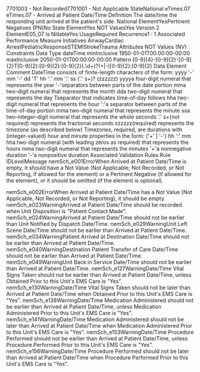 

7701003 - Not Recorded7701001 - Not Applicable
StateNational
eTimes.07
eTimes.07 - Arrived at Patient Date/Time
Definition
The date/time the responding unit arrived at the patient's side.
National ElementYesPertinent Negatives (PN)No
State ElementYes
NOT ValuesYes
Version 2 ElementE05_07
Is NillableYes
UsageRequired
Recurrence1 : 1
Associated Performance Measure Initiatives
AirwayCardiac ArrestPediatricResponseSTEMIStrokeTrauma
Attributes
NOT Values (NV)
Constraints
Data Type
dateTime
minInclusive
1950-01-01T00:00:00-00:00
maxInclusive
2050-01-01T00:00:00-00:00
Pattern
[0-9]{4}-[0-9]{2}-[0-9]{2}T[0-9]{2}:[0-9]{2}:[0-9]{2}(\.\d+)?(\+|-)[0-9]{2}:[0-9]{2}
Data Element Comment
DateTime consists of finite-length characters of the form: yyyy '-' mm '-' dd 'T' hh ':' mm ':' ss ('.' s+)? (zzzzzz)
yyyya four-digit numeral that represents the year
'-'separators between parts of the date portion
mma two-digit numeral that represents the month
dda two-digit numeral that represents the day
Tseparator that indicates time-of-day follows
hha two-digit numeral that represents the hour
':'a separator between parts of the time-of-day portion
mma two-digit numeral that represents the minute
ssa two-integer-digit numeral that represents the whole seconds
'.' s+(not required) represents the fractional seconds
zzzzzz(required) represents the timezone (as described below)
Timezones, required, are durations with (integer-valued) hour and minute properties in the form: ('+' | '-') hh ':' mm
hha two-digit numeral (with leading zeros as required) that represents the hours
mma two-digit numeral that represents the minutes
'+'a nonnegative duration
'-'a nonpositive duration
Associated Validation Rules
Rule IDLevelMessage
nemSch_e001ErrorWhen Arrived at Patient Date/Time is empty, it should have a Not Value (Not Applicable, Not
Recorded, or Not Reporting, if allowed for the element) or a Pertinent Negative (if allowed for the
element), or it should be omitted (if the element is optional).

nemSch_e002ErrorWhen Arrived at Patient Date/Time has a Not Value (Not Applicable, Not Recorded, or Not
Reporting), it should be empty.
nemSch_e023WarningArrived at Patient Date/Time should be recorded when Unit Disposition is "Patient Contact
Made".
nemSch_e024WarningArrived at Patient Date/Time should not be earlier than Unit Notified by Dispatch Date/Time.
nemSch_e029WarningUnit Left Scene Date/Time should not be earlier than Arrived at Patient Date/Time.
nemSch_e034WarningPatient Arrived at Destination Date/Time should not be earlier than Arrived at Patient Date/Time.
nemSch_e040WarningDestination Patient Transfer of Care Date/Time should not be earlier than Arrived at Patient
Date/Time.
nemSch_e049WarningUnit Back in Service Date/Time should not be earlier than Arrived at Patient Date/Time.
nemSch_e127WarningDate/Time Vital Signs Taken should not be earlier than Arrived at Patient Date/Time, unless
Obtained Prior to this Unit's EMS Care is "Yes".
nemSch_e130WarningDate/Time Vital Signs Taken should not be later than Arrived at Patient Date/Time when
Obtained Prior to this Unit's EMS Care is "Yes".
nemSch_e138WarningDate/Time Medication Administered should not be earlier than Arrived at Patient Date/Time,
unless Medication Administered Prior to this Unit's EMS Care is "Yes".
nemSch_e141WarningDate/Time Medication Administered should not be later than Arrived at Patient Date/Time when
Medication Administered Prior to this Unit's EMS Care is "Yes".
nemSch_e153WarningDate/Time Procedure Performed should not be earlier than Arrived at Patient Date/Time, unless
Procedure Performed Prior to this Unit's EMS Care is "Yes".
nemSch_e156WarningDate/Time Procedure Performed should not be later than Arrived at Patient Date/Time when
Procedure Performed Prior to this Unit's EMS Care is "Yes".